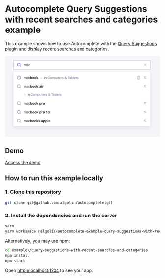 # Autocomplete Query Suggestions with recent searches and categories example

This example shows how to use Autocomplete with the [Query Suggestions plugin](https://www.algolia.com/doc/ui-libraries/autocomplete/api-reference/autocomplete-plugin-query-suggestions/) and display recent searches and categories.

<p align="center"><img src="capture.png?raw=true" alt="A capture of the Autocomplete query suggestions with recent searches and categories example" /></p>

## Demo

[Access the demo](https://codesandbox.io/s/github/algolia/autocomplete/tree/next/examples/query-suggestions-with-recent-searches-and-categories)

## How to run this example locally

### 1. Clone this repository

```sh
git clone git@github.com:algolia/autocomplete.git
```

### 2. Install the dependencies and run the server

```sh
yarn
yarn workspace @algolia/autocomplete-example-query-suggestions-with-recent-searches-and-categories start
```

Alternatively, you may use npm:

```sh
cd examples/query-suggestions-with-recent-searches-and-categories
npm install
npm start
```

Open <http://localhost:1234> to see your app.